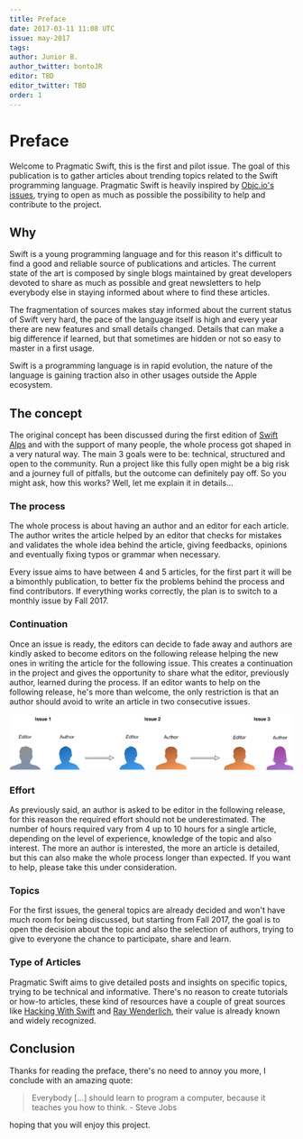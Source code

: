 ```yaml
---
title: Preface
date: 2017-03-11 11:08 UTC
issue: may-2017
tags:
author: Junior B.
author_twitter: bontoJR
editor: TBD
editor_twitter: TBD
order: 1
---
```


# Preface

Welcome to Pragmatic Swift, this is the first and pilot issue. The goal of this publication is to gather articles about trending topics related to the Swift programming language. Pragmatic Swift is heavily inspired by [Objc.io's issues](https://www.objc.io/issues/), trying to open as much as possible the possibility to help and contribute to the project.

## Why

Swift is a young programming language and for this reason it's difficult to find a good and reliable source of publications and articles. The current state of the art is composed by single blogs maintained by great developers devoted to share as much as possible and great newsletters to help everybody else in staying informed about where to find these articles.

The fragmentation of sources makes stay informed about the current status of Swift very hard, the pace of the language itself is high and every year there are new features and small details changed. Details that can make a big difference if learned, but that sometimes are hidden or not so easy to master in a first usage. 

Swift is a programming language is in rapid evolution, the nature of the language is gaining traction also in other usages outside the Apple ecosystem.

## The concept

The original concept has been discussed during the first edition of [Swift Alps](http://swiftalps.com) and with the support of many people, the whole process got shaped in a very natural way. The main 3 goals were to be: technical, structured and open to the community. Run a project like this fully open might be a big risk and a journey full of pitfalls, but the outcome can definitely pay off. So you might ask, how this works? Well, let me explain it in details...

### The process

The whole process is about having an author and an editor for each article. The author writes the article helped by an editor that checks for mistakes and validates the whole idea behind the article, giving feedbacks, opinions and eventually fixing typos or grammar when necessary.

Every issue aims to have between 4 and 5 articles, for the first part it will be a bimonthly publication, to better fix the problems behind the process and find contributors. If everything works correctly, the plan is to switch to a monthly issue by Fall 2017.

### Continuation

Once an issue is ready, the editors can decide to fade away and authors are kindly asked to become editors on the following release helping the new ones in writing the article for the following issue. This creates a continuation in the project and gives the opportunity to share what the editor, previously author, learned during the process. If an editor wants to help on the following release, he's more than welcome, the only restriction is that an author should avoid to write an article in two consecutive issues.

![Preface](2017-05-preface/flow.png)

### Effort

As previously said, an author is asked to be editor in the following release, for this reason the required effort should not be underestimated. The number of hours required vary from 4 up to 10 hours for a single article, depending on the level of experience, knowledge of the topic and also interest. The more an author is interested, the more an article is detailed, but this can also make the whole process longer than expected. If you want to help, please take this under consideration.

### Topics

For the first issues, the general topics are already decided and won't have much room for being discussed, but starting from Fall 2017, the goal is to open the decision about the topic and also the selection of authors, trying to give to everyone the chance to participate, share and learn.

### Type of Articles

Pragmatic Swift aims to give detailed posts and insights on specific topics, trying to be technical and informative. There's no reason to create tutorials or how-to articles, these kind of resources have a couple of great sources like [Hacking With Swift](https://www.hackingwithswift.com) and [Ray Wenderlich](https://www.raywenderlich.com), their value is already known and widely recognized.

## Conclusion

Thanks for reading the preface, there's no need to annoy you more, I conclude with an amazing quote:

> Everybody [...] should learn to program a computer, because it teaches you how to think. - Steve Jobs

hoping that you will enjoy this project.